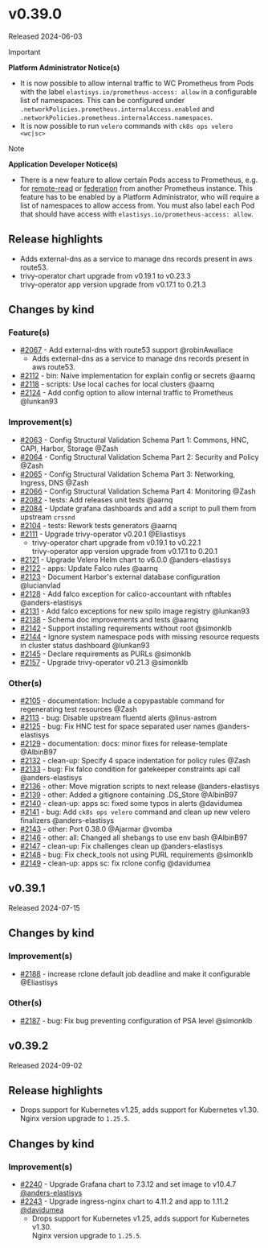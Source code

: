 # v0.39.0

Released 2024-06-03
<!-- -->
> [!IMPORTANT]
> **Platform Administrator Notice(s)**
>
> - It is now possible to allow internal traffic to WC Prometheus from Pods with the label `elastisys.io/prometheus-access: allow` in a configurable list of namespaces. This can be configured under `.networkPolicies.prometheus.internalAccess.enabled` and  `.networkPolicies.prometheus.internalAccess.namespaces`.
> - It is now possible to run `velero` commands with `ck8s ops velero <wc|sc>`
<!-- -->
> [!NOTE]
> **Application Developer Notice(s)**
>
> - There is a new feature to allow certain Pods access to Prometheus, e.g. for [remote-read](https://prometheus.io/docs/prometheus/latest/querying/remote_read_api/) or [federation](https://prometheus.io/docs/prometheus/latest/federation/) from another Prometheus instance. This feature has to be enabled by a Platform Administrator, who will require a list of namespaces to allow access from. You must also label each Pod that should have access with `elastisys.io/prometheus-access: allow`.

## Release highlights

- Adds external-dns as a service to manage dns records present in aws route53.
- trivy-operator chart upgrade from v0.19.1 to v0.23.3<br>trivy-operator app version upgrade from v0.17.1 to 0.21.3

## Changes by kind

### Feature(s)

- [#2067](https://github.com/elastisys/compliantkubernetes-apps/pull/2067) - Add external-dns with route53 support @robinAwallace
  - Adds external-dns as a service to manage dns records present in aws route53.
- [#2112](https://github.com/elastisys/compliantkubernetes-apps/pull/2112) - bin: Naive implementation for explain config or secrets @aarnq
- [#2118](https://github.com/elastisys/compliantkubernetes-apps/pull/2118) - scripts: Use local caches for local clusters @aarnq
- [#2124](https://github.com/elastisys/compliantkubernetes-apps/pull/2124) - Add config option to allow internal traffic to Prometheus @lunkan93

### Improvement(s)

- [#2063](https://github.com/elastisys/compliantkubernetes-apps/pull/2063) - Config Structural Validation Schema Part 1: Commons, HNC, CAPI, Harbor, Storage @Zash
- [#2064](https://github.com/elastisys/compliantkubernetes-apps/pull/2064) - Config Structural Validation Schema Part 2: Security and Policy @Zash
- [#2065](https://github.com/elastisys/compliantkubernetes-apps/pull/2065) - Config Structural Validation Schema Part 3: Networking, Ingress, DNS @Zash
- [#2066](https://github.com/elastisys/compliantkubernetes-apps/pull/2066) - Config Structural Validation Schema Part 4: Monitoring @Zash
- [#2082](https://github.com/elastisys/compliantkubernetes-apps/pull/2082) - tests: Add releases unit tests @aarnq
- [#2084](https://github.com/elastisys/compliantkubernetes-apps/pull/2084) - Update grafana dashboards and add a script to pull them from upstream `crssnd`
- [#2104](https://github.com/elastisys/compliantkubernetes-apps/pull/2104) - tests: Rework tests generators @aarnq
- [#2111](https://github.com/elastisys/compliantkubernetes-apps/pull/2111) - Upgrade trivy-operator v0.20.1 @Eliastisys
  - trivy-operator chart upgrade from v0.19.1 to v0.22.1<br>trivy-operator app version upgrade from v0.17.1 to 0.20.1
- [#2121](https://github.com/elastisys/compliantkubernetes-apps/pull/2121) - Upgrade Velero Helm chart to v6.0.0 @anders-elastisys
- [#2122](https://github.com/elastisys/compliantkubernetes-apps/pull/2122) - apps: Update Falco rules @aarnq
- [#2123](https://github.com/elastisys/compliantkubernetes-apps/pull/2123) - Document Harbor's external database configuration @lucianvlad
- [#2128](https://github.com/elastisys/compliantkubernetes-apps/pull/2128) - Add falco exception for calico-accountant with nftables @anders-elastisys
- [#2131](https://github.com/elastisys/compliantkubernetes-apps/pull/2131) - Add falco exceptions for new spilo image registry @lunkan93
- [#2138](https://github.com/elastisys/compliantkubernetes-apps/pull/2138) - Schema doc improvements and tests @aarnq
- [#2142](https://github.com/elastisys/compliantkubernetes-apps/pull/2142) - Support installing requirements without root @simonklb
- [#2144](https://github.com/elastisys/compliantkubernetes-apps/pull/2144) - Ignore system namespace pods with missing resource requests in cluster status dashboard @lunkan93
- [#2145](https://github.com/elastisys/compliantkubernetes-apps/pull/2145) - Declare requirements as PURLs @simonklb
- [#2157](https://github.com/elastisys/compliantkubernetes-apps/pull/2157) - Upgrade trivy-operator v0.21.3 @simonklb

### Other(s)

- [#2105](https://github.com/elastisys/compliantkubernetes-apps/pull/2105) - documentation: Include a copypastable command for regenerating test resources @Zash
- [#2113](https://github.com/elastisys/compliantkubernetes-apps/pull/2113) - bug: Disable upstream fluentd alerts @linus-astrom
- [#2125](https://github.com/elastisys/compliantkubernetes-apps/pull/2125) - bug: Fix HNC test for space separated user names @anders-elastisys
- [#2129](https://github.com/elastisys/compliantkubernetes-apps/pull/2129) - documentation: docs: minor fixes for release-template @AlbinB97
- [#2132](https://github.com/elastisys/compliantkubernetes-apps/pull/2132) - clean-up: Specify 4 space indentation for policy rules @Zash
- [#2133](https://github.com/elastisys/compliantkubernetes-apps/pull/2133) - bug: Fix falco condition for gatekeeper constraints api call @anders-elastisys
- [#2136](https://github.com/elastisys/compliantkubernetes-apps/pull/2136) - other: Move migration scripts to next release @anders-elastisys
- [#2139](https://github.com/elastisys/compliantkubernetes-apps/pull/2139) - other: Added a gitignore containing .DS_Store @AlbinB97
- [#2140](https://github.com/elastisys/compliantkubernetes-apps/pull/2140) - clean-up: apps sc: fixed some typos in alerts @davidumea
- [#2141](https://github.com/elastisys/compliantkubernetes-apps/pull/2141) - bug: Add `ck8s ops velero` command and clean up new velero finalizers @anders-elastisys
- [#2143](https://github.com/elastisys/compliantkubernetes-apps/pull/2143) - other: Port 0.38.0 @Ajarmar @vomba
- [#2146](https://github.com/elastisys/compliantkubernetes-apps/pull/2146) - other: all: Changed all shebangs to use env bash @AlbinB97
- [#2147](https://github.com/elastisys/compliantkubernetes-apps/pull/2147) - clean-up: Fix challenges clean up @anders-elastisys
- [#2148](https://github.com/elastisys/compliantkubernetes-apps/pull/2148) - bug: Fix check_tools not using PURL requirements @simonklb
- [#2149](https://github.com/elastisys/compliantkubernetes-apps/pull/2149) - clean-up: apps sc: fix rclone config @davidumea

## v0.39.1

Released 2024-07-15

## Changes by kind

### Improvement(s)

- [#2188](https://github.com/elastisys/compliantkubernetes-apps/pull/2188) - increase rclone default job deadline and make it configurable @Eliastisys

### Other(s)

- [#2187](https://github.com/elastisys/compliantkubernetes-apps/pull/2187) - bug: Fix bug preventing configuration of PSA level @simonklb

## v0.39.2

Released 2024-09-02

## Release highlights

- Drops support for Kubernetes v1.25, adds support for Kubernetes v1.30.<br>Nginx version upgrade to `1.25.5`.

## Changes by kind

### Improvement(s)

- [#2240](https://github.com/elastisys/compliantkubernetes-apps/pull/2240) - Upgrade Grafana chart to 7.3.12 and set image to v10.4.7 [@anders-elastisys](https://github.com/anders-elastisys)
- [#2243](https://github.com/elastisys/compliantkubernetes-apps/pull/2243) - Upgrade ingress-nginx chart to 4.11.2 and app to 1.11.2 [@davidumea](https://github.com/davidumea)
  - Drops support for Kubernetes v1.25, adds support for Kubernetes v1.30.<br>Nginx version upgrade to `1.25.5`.

